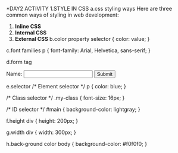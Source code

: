 *DAY2 ACTIVITY
1.STYLE IN CSS
 a.css styling ways
 Here are three common ways of styling in web development:
1. **Inline CSS**
2. **Internal CSS**
3. **External CSS**
b.color property
selector {
  color: value;
}

 c.font families
  p {
  font-family: Arial, Helvetica, sans-serif;
  }

 d.form tag
  <form action="/submit" method="post">
  <label for="name">Name:</label>
  <input type="text" id="name" name="name">
  <button type="submit">Submit</button>
</form>

 e.selector
  /* Element selector */
p {
  color: blue;
}

/* Class selector */
.my-class {
  font-size: 16px;
}

/* ID selector */
#main {
  background-color: lightgray;
}

 f.height 
  div {
  height: 200px;
}

 g.width
  div {
  width: 300px;
}

 h.back-ground color
  body {
  background-color: #f0f0f0;
}

 
